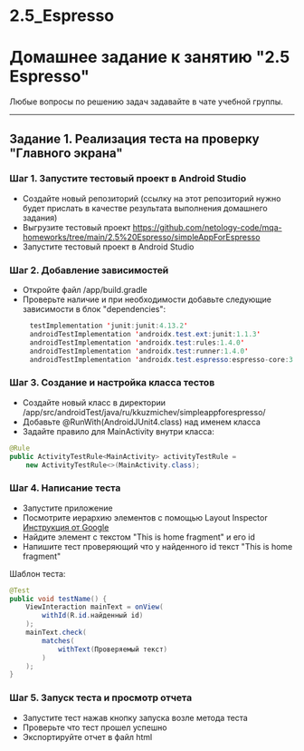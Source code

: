 # 2.5_Espresso

# Домашнее задание к занятию "2.5 Espresso"

Любые вопросы по решению задач задавайте в чате учебной группы.

---

## Задание 1. Реализация теста на проверку "Главного экрана"

### Шаг 1. Запустите тестовый проект в Android Studio

- Создайте новый репозиторий (ссылку на этот репозиторий нужно будет прислать в качестве результата выполнения домашнего задания)
- Выгрузите тестовый проект https://github.com/netology-code/mqa-homeworks/tree/main/2.5%20Espresso/simpleAppForEspresso
- Запустите тестовый проект в Android Studio

### Шаг 2. Добавление зависимостей

- Откройте файл /app/build.gradle
- Проверьте наличие и при необходимости добавьте следующие зависимости в блок "dependencies":
```java
     testImplementation 'junit:junit:4.13.2' 
     androidTestImplementation 'androidx.test.ext:junit:1.1.3' 
     androidTestImplementation 'androidx.test:rules:1.4.0'  
     androidTestImplementation 'androidx.test:runner:1.4.0' 
     androidTestImplementation 'androidx.test.espresso:espresso-core:3.4.0' 
```

### Шаг 3. Создание и настройка класса тестов

- Создайте новый класс в директории /app/src/androidTest/java/ru/kkuzmichev/simpleappforespresso/
- Добавьте @RunWith(AndroidJUnit4.class) над именем класса
- Задайте правило для MainActivity внутри класса:
```java
@Rule
public ActivityTestRule<MainActivity> activityTestRule =
	new ActivityTestRule<>(MainActivity.class);
```

### Шаг 4. Написание теста

- Запустите приложение
- Посмотрите иерархию элементов с помощью Layout Inspector [Инструкция от Google](https://developer.android.com/studio/debug/layout-inspector)
- Найдите элемент с текстом "This is home fragment" и его id
- Напишите тест проверяющий что у найденного id текст "This is home fragment"

Шаблон теста:
```java
@Test
public void testName() {
    ViewInteraction mainText = onView(
        withId(R.id.найденный id)
    );
    mainText.check(
        matches(
            withText(Проверяемый текст)
        )
    );
}
```

### Шаг 5. Запуск теста и просмотр отчета

- Запустите тест нажав кнопку запуска возле метода теста
- Проверьте что тест прошел успешно
- Экспортируйте отчет в файл html 
